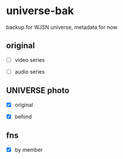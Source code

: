 # universe-bak

backup for WJSN universe, metadata for now

## original 

- [ ] video series

- [ ] audio series

## UNIVERSE photo

- [x] original

- [x] behind

## fns

- [x] by member
